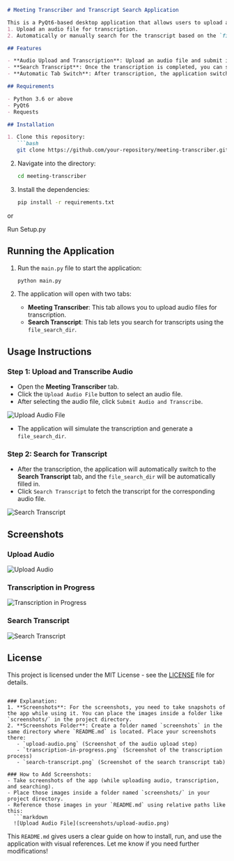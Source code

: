 ```markdown
# Meeting Transcriber and Transcript Search Application

This is a PyQt6-based desktop application that allows users to upload audio files, transcribe them, and search for the resulting transcript using a `file_search_dir`. The application has two primary functionalities:
1. Upload an audio file for transcription.
2. Automatically or manually search for the transcript based on the `file_search_dir` provided after transcription.

## Features

- **Audio Upload and Transcription**: Upload an audio file and submit it for transcription.
- **Search Transcript**: Once the transcription is completed, you can search and retrieve the transcript using a `file_search_dir`.
- **Automatic Tab Switch**: After transcription, the application switches to the search tab and populates the `file_search_dir`.

## Requirements

- Python 3.6 or above
- PyQt6
- Requests

## Installation

1. Clone this repository:
   ```bash
   git clone https://github.com/your-repository/meeting-transcriber.git
   ```

2. Navigate into the directory:
   ```bash
   cd meeting-transcriber
   ```

3. Install the dependencies:
   ```bash
   pip install -r requirements.txt
   ```
or 

Run Setup.py

## Running the Application

1. Run the `main.py` file to start the application:
   ```bash
   python main.py
   ```

2. The application will open with two tabs:
    - **Meeting Transcriber**: This tab allows you to upload audio files for transcription.
    - **Search Transcript**: This tab lets you search for transcripts using the `file_search_dir`.

## Usage Instructions

### Step 1: Upload and Transcribe Audio

- Open the **Meeting Transcriber** tab.
- Click the `Upload Audio File` button to select an audio file.
- After selecting the audio file, click `Submit Audio and Transcribe`.

![Upload Audio File](screenshots/upload-audio.png)

- The application will simulate the transcription and generate a `file_search_dir`.

### Step 2: Search for Transcript

- After the transcription, the application will automatically switch to the **Search Transcript** tab, and the `file_search_dir` will be automatically filled in.
- Click `Search Transcript` to fetch the transcript for the corresponding audio file.

![Search Transcript](screenshots/search-transcript.png)

## Screenshots

### Upload Audio

![Upload Audio](screenshots/upload-audio.png)

### Transcription in Progress

![Transcription in Progress](screenshots/transcription-in-progress.png)

### Search Transcript

![Search Transcript](screenshots/search-transcript.png)

## License

This project is licensed under the MIT License - see the [LICENSE](LICENSE) file for details.
```

### Explanation:
1. **Screenshots**: For the screenshots, you need to take snapshots of the app while using it. You can place the images inside a folder like `screenshots/` in the project directory.
2. **Screenshots Folder**: Create a folder named `screenshots` in the same directory where `README.md` is located. Place your screenshots there:
   - `upload-audio.png` (Screenshot of the audio upload step)
   - `transcription-in-progress.png` (Screenshot of the transcription process)
   - `search-transcript.png` (Screenshot of the search transcript tab)

### How to Add Screenshots:
- Take screenshots of the app (while uploading audio, transcription, and searching).
- Place those images inside a folder named `screenshots/` in your project directory.
- Reference those images in your `README.md` using relative paths like this:
  ```markdown
  ![Upload Audio File](screenshots/upload-audio.png)
  ```

This `README.md` gives users a clear guide on how to install, run, and use the application with visual references. Let me know if you need further modifications!
